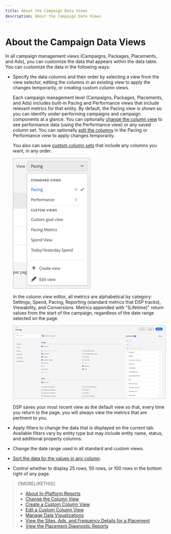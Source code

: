 ```yaml
---
title: About the Campaign Data Views
description: About the Campaign Data Views
---
```


# About the Campaign Data Views

In all campaign management views (Campaigns, Packages, Placements, and Ads), you can customize the data that appears within the data table. You can customize the data in the following ways:

* Specify the data columns and their order by selecting a view from the view selector, editing the columns in an existing view to apply the changes temporarily, or creating custom column views.

   Each campaign management level (Campaigns, Packages, Placements, and Ads) includes built-in Pacing and Performance views that include relevant metrics for that entity. By default, the Pacing view is shown so you can identify under-performing campaigns and campaign components at a glance. You can optionally [change the column view](column-view-change.md) to see performance data (using the Performance view) or any saved column set. You can optionally [edit the columns](column-view-edit.md) in the Pacing or Performance view to apply changes temporarily.

   You also can save [custom column sets](column-view-create.md) that include any columns you want, in any order.

   ![column view selector](/help/dsp/assets/column-view-selector.png)

   In the column view editor, all metrics are alphabetical by category: Settings, Spend, Pacing, Reporting (standard metrics that DSP tracks), Viewability, and Conversions. Metrics appended with "(Lifetime)" return values from the start of the campaign, regardless of the date range selected on the page.

   ![column view editor](/help/dsp/assets/column-view-editor.png)

   DSP saves your most recent view as the default view so that, every time you return to the page, you will always view the metrics that are pertinent to you.

* Apply filters to change the data that is displayed on the current tab. Available filters vary by entity type but may include entity name, status, and additional property columns.

* Change the date range used in all standard and custom views.

* [Sort the data by the values in any column](campaign-data-sort.md).

* Control whether to display 25 rows, 50 rows, or 100 rows in the bottom right of any page.

>[!MORELIKETHIS]
>
>* [About In-Platform Reports](campaign-reports-about.md)
>* [Change the Column View](column-view-change.md)
>* [Create a Custom Column View](column-view-create.md)
>* [Edit a Custom Column View](column-view-edit.md)
>* [Manage Data Visualizations](campaign-data-visualization-manage.md)
>* [View the Sites, Ads, and Frequency Details for a Placement](placement-details-view.md)
>* [View the Placement Diagnostic Reports](/help/dsp/campaign-management/reports/placement-diagnostics.md)

